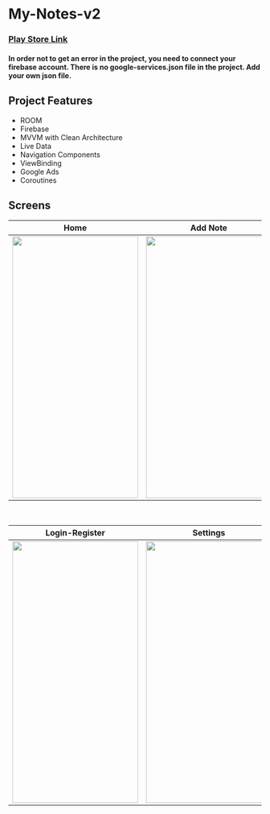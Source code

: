 # My-Notes-v2

### [Play Store Link](https://play.google.com/store/apps/details?id=com.ihsanarslan.mynotes)

#### In order not to get an error in the project, you need to connect your firebase account. There is no google-services.json file in the project. Add your own json file.

## Project Features
 - ROOM
 - Firebase
 - MVVM with Clean Architecture
 - Live Data
 - Navigation Components
 - ViewBinding
 - Google Ads
 - Coroutines

## Screens

| Home  | Add Note | Cloud |
| ----- | ------------ | ------------ |
|<img src="https://user-images.githubusercontent.com/90771646/232250183-2b67306f-db25-4593-9c21-603ec7493219.jpg" width="250" height="520"/>|<img src="https://user-images.githubusercontent.com/90771646/232250216-35851db2-15c9-43a7-9ee1-2690e68c7ac7.jpg" width="250" height="520"/>|<img src="https://user-images.githubusercontent.com/90771646/232250233-4d7a1a0b-e8ca-4449-8bae-9b7a2fe754e0.jpg" width="250" height="520"/>

</br>

| Login-Register  | Settings |
| ----- | ------------ |
|<img src="https://user-images.githubusercontent.com/90771646/232250249-0bab8ba7-dabd-4e60-b69b-7828d89d4b87.jpg" width="250" height="520"/>|<img src="https://user-images.githubusercontent.com/90771646/232250461-b1c4c3dc-5fd0-4e2e-80a5-219ec505ce92.jpg" width="250" height="520"/>

